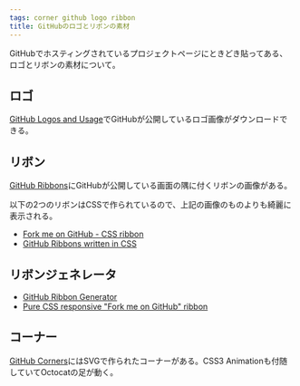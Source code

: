 ```yaml
---
tags: corner github logo ribbon
title: GitHubのロゴとリボンの素材
---
```

GitHubでホスティングされているプロジェクトページにときどき貼ってある、ロゴとリボンの素材について。

## ロゴ

[GitHub Logos and Usage](https://github.com/logos)でGitHubが公開しているロゴ画像がダウンロードできる。

## リボン

[GitHub Ribbons](https://github.com/blog/273-github-ribbons)にGitHubが公開している画面の隅に付くリボンの画像がある。

以下の2つのリボンはCSSで作られているので、上記の画像のものよりも綺麗に表示される。

- [Fork me on GitHub - CSS ribbon](https://simonwhitaker.github.io/github-fork-ribbon-css/)
- [GitHub Ribbons written in CSS](http://blog.dfilimonov.com/github-ribbons-css/)

## リボンジェネレータ

- [GitHub Ribbon Generator](http://azu.github.io/github-ribbon-generator/)
- [Pure CSS responsive "Fork me on GitHub" ribbon](https://codepo8.github.io/css-fork-on-github-ribbon/)

## コーナー

[GitHub Corners](http://tholman.com/github-corners/)にはSVGで作られたコーナーがある。CSS3 Animationも付随していてOctocatの足が動く。
